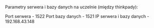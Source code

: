 Parametry serwera i bazy danych na uczelnie (między thinkpady):

Port serwera - 1522
Port bazy danych - 1521
IP serwera i bazy danych - 192.168.43.148
